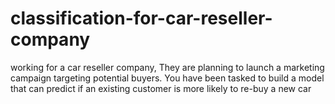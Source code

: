 # classification-for-car-reseller-company
working for a car reseller company, They are planning to launch a marketing campaign targeting potential buyers. You have been tasked to build a model that can predict if an existing customer is more likely to re-buy a new car
